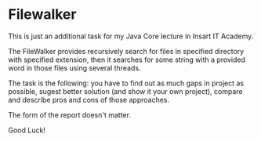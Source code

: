 # Filewalker

This is just an additional task for my Java Core lecture in Insart IT Academy. 

The FileWalker provides recursively search for files in specified directory with specified extension, then it searches for some string with a provided word in those files using several threads.

The task is the following: you have to find out as much gaps in project as possible, sugest better solution (and show it your own project), compare and describe pros and cons of those approaches. 

The form of the report doesn't matter.

Good Luck!
